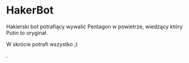 # HakerBot
Hakierski bot potrafiący wywalić Pentagon w powietrze, wiedzący który Putin to oryginał. 

W  skrócie potrafi wszystko ;)



.
